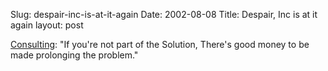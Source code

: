 Slug: despair-inc-is-at-it-again
Date: 2002-08-08
Title: Despair, Inc is at it again
layout: post

<a href="http://www.despair.com/consulting.html">Consulting</a>: &quot;If you&#39;re not part of the Solution, There&#39;s good money to be made prolonging the problem.&quot;
